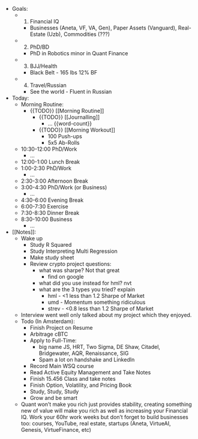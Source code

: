 - Goals:
    - 1. Financial IQ
        - Businesses (Aneta, VF, VA, Gen), Paper Assets (Vanguard), Real-Estate (Uzb), Commodities (???)
    - 2. PhD/BD
        - PhD in Robotics minor in Quant Finance
    - 3. BJJ/Health
        - Black Belt - 165 lbs 12% BF
    - 4. Travel/Russian
        - See the world - Fluent in Russian
- Today:
    - Morning Routine:
        - {{TODO}} [[Morning Routine]]
            - {{TODO}} [[Journalling]]
                - ... {{word-count}}
            - {{TODO}} [[Morning Workout]]
                - 100 Push-ups
                - 5x5 Ab-Rolls
    - 10:30-12:00 PhD/Work
        - ...
    - 12:00-1:00 Lunch Break
    - 1:00-2:30 PhD/Work
        - ...
    - 2:30-3:00 Afternoon Break
    - 3:00-4:30 PhD/Work (or Business)
        - ...
    - 4:30-6:00 Evening Break
    - 6:00-7:30 Exercise
    - 7:30-8:30 Dinner Break
    - 8:30-10:00 Business
        - ...
- [[Notes]]:
    - Wake up
        - Study R Squared
        - Study Interpreting Multi Regression
        - Make study sheet
        - Review crypto project questions:
            - what was sharpe? Not that great
                - find on google
            - what did you use instead for hml? nvt
            - what are the 3 types you tried? explain
                - hml - <1 less than 1.2 Sharpe of Market 
                - umd - Momentum something ridiculous  
                - strev - <0.8 less than 1.2 Sharpe of Market
    - Interview went well only talked about my project which they enjoyed.
    - Todo (In Amsterdam):
        - Finish Project on Resume
        - Arbitrage cBTC
        - Apply to Full-Time: 
            - big name JS, HRT, Two Sigma, DE Shaw, Citadel, Bridgewater, AQR, Renaissance, SIG
            - Spam a lot on handshake and LinkedIn 
        - Record Main WSQ course
        - Read Active Equity Management and Take Notes
        - Finish 15.456 Class and take notes
        - Finish Option, Volatility, and Pricing Book
        - Study, Study, Study
        - Grow and be smart
    - Quant won’t make you rich just provides stability, creating something new of value will make you rich as well as increasing your Financial IQ. Work your 60hr work weeks but don’t forget to build businesses too: courses, YouTube, real estate, startups (Aneta, VirtueAI, Genesis, VirtueFinance, etc)

